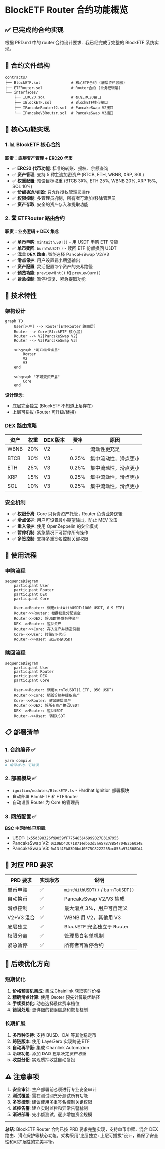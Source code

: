 # BlockETF Router 合约功能概览

## ✅ 已完成的合约实现

根据 PRD.md 中的 router 合约设计要求，我已经完成了完整的 BlockETF 系统实现。

## 📁 合约文件结构

```
contracts/
├── BlockETF.sol              # 核心ETF合约 (底层资产容器)
├── ETFRouter.sol             # Router合约 (业务逻辑层)
└── interfaces/
    ├── IERC20.sol            # 标准ERC20接口
    ├── IBlockETF.sol         # BlockETF核心接口
    ├── IPancakeRouter02.sol  # PancakeSwap V2接口
    └── IPancakeV3Router.sol  # PancakeSwap V3接口
```

## 🎯 核心功能实现

### 1. 📊 BlockETF 核心合约

**职责：底层资产管理 + ERC20 代币**

- ✅ **ERC20 代币功能**: 标准的转账、授权、余额查询
- ✅ **资产管理**: 支持 5 种主流加密资产 (BTCB, ETH, WBNB, XRP, SOL)
- ✅ **权重配置**: 预设目标权重 (BTCB 30%, ETH 25%, WBNB 20%, XRP 15%, SOL 10%)
- ✅ **份额铸造/销毁**: 只允许授权管理员操作
- ✅ **权限控制**: 多管理员机制，所有者可添加/移除管理员
- ✅ **资产存取**: 安全的资产存入和提取功能

### 2. 🛣️ ETFRouter 路由合约

**职责：业务逻辑 + DEX 集成**

- ✅ **单币申购**: `mintWithUSDT()` - 用 USDT 申购 ETF 份额
- ✅ **单币赎回**: `burnToUSDT()` - 赎回 ETF 份额换回 USDT
- ✅ **混合 DEX 路由**: 智能选择 PancakeSwap V2/V3
- ✅ **滑点保护**: 用户设置最小期望输出
- ✅ **资产配置**: 灵活配置每个资产的交易路径
- ✅ **预览功能**: `previewMint()` 和 `previewBurn()`
- ✅ **紧急控制**: 暂停/恢复、紧急提取功能

## 🔧 技术特性

### 架构设计

```mermaid
graph TD
    User[用户] --> Router[ETFRouter 路由层]
    Router --> Core[BlockETF 核心层]
    Router --> V2[PancakeSwap V2]
    Router --> V3[PancakeSwap V3]

    subgraph "可升级业务层"
        Router
        V2
        V3
    end

    subgraph "不可变资产层"
        Core
    end
```

**设计理念**:

- 底层完全独立 (BlockETF 不知道上层存在)
- 上层可插拔 (Router 可升级/替换)

### DEX 路由策略

| 资产 | 权重 | DEX 版本 | 费率  | 原因                 |
| ---- | ---- | -------- | ----- | -------------------- |
| WBNB | 20%  | V2       | -     | 流动性更充足         |
| BTCB | 30%  | V3       | 0.25% | 集中流动性，滑点更小 |
| ETH  | 25%  | V3       | 0.25% | 集中流动性，滑点更小 |
| XRP  | 15%  | V3       | 0.25% | 集中流动性，滑点更小 |
| SOL  | 10%  | V3       | 0.25% | 集中流动性，滑点更小 |

### 安全机制

- ✅ **权限分离**: Core 只负责资产托管，Router 负责业务逻辑
- ✅ **滑点保护**: 用户可设置最小期望输出，防止 MEV 攻击
- ✅ **重入保护**: 使用 OpenZeppelin 的安全模式
- ✅ **暂停机制**: 紧急情况下可暂停所有操作
- ✅ **多签控制**: 支持多重签名控制关键权限

## 🚀 使用流程

### 申购流程

```mermaid
sequenceDiagram
    participant User
    participant Router
    participant DEX
    participant Core

    User->>Router: 调用mintWithUSDT(1000 USDT, 0.9 ETF)
    Router->>Router: 根据权重分配资金
    Router->>DEX: 将USDT换成各种资产
    DEX-->>Router: 返回资产
    Router->>Core: 存入资产并铸造份额
    Core-->>User: 转账ETF代币
    Router-->>User: 返还多余USDT
```

### 赎回流程

```mermaid
sequenceDiagram
    participant User
    participant Router
    participant DEX
    participant Core

    User->>Router: 调用burnToUSDT(1 ETF, 950 USDT)
    Router->>Core: 销毁份额并提取资产
    Core-->>Router: 转出底层资产
    Router->>DEX: 将所有资产换回USDT
    DEX-->>Router: 返回USDT
    Router-->>User: 转账USDT
```

## 📋 部署清单

### 1. 合约编译 ✅

```bash
yarn compile
# 编译成功，无错误
```

### 2. 部署模块 ✅

- `ignition/modules/BlockETF.ts` - Hardhat Ignition 部署模块
- 自动部署 BlockETF 和 ETFRouter
- 自动设置 Router 为 Core 的管理员

### 3. 网络配置 ✅

**BSC 主网地址已配置**:

- USDT: `0x55d398326f99059fF775485246999027B3197955`
- PancakeSwap V2: `0x10ED43C718714eb63d5aA57B78B54704E256024E`
- PancakeSwap V3: `0x13f4EA83D0bd40E75C8222255bc855a974568Dd4`

## 🎯 对应 PRD 要求

| PRD 要求   | 实现状态 | 说明                              |
| ---------- | -------- | --------------------------------- |
| 单币申赎   | ✅       | `mintWithUSDT()` / `burnToUSDT()` |
| 自动换币   | ✅       | PancakeSwap V2/V3 集成            |
| 滑点控制   | ✅       | 最大滑点 3%，用户可自定义         |
| V2+V3 混合 | ✅       | WBNB 用 V2，其他用 V3             |
| 底层独立   | ✅       | BlockETF 完全独立于 Router        |
| 权限分离   | ✅       | 管理员白名单机制                  |
| 紧急暂停   | ✅       | 所有者可暂停合约                  |

## 🔄 后续优化方向

### 短期优化

1. **价格预言机集成**: 集成 Chainlink 获取实时价格
2. **精确滑点计算**: 使用 Quoter 预先计算最优路径
3. **手续费优化**: 动态选择最优费率档位
4. **错误处理**: 更详细的错误信息和恢复机制

### 长期扩展

1. **多币种支持**: 支持 BUSD、DAI 等其他稳定币
2. **跨链版本**: 使用 LayerZero 实现跨链 ETF
3. **自动再平衡**: 集成 Chainlink Automation
4. **治理功能**: 添加 DAO 投票决定资产权重
5. **收益分配**: 实现质押收益自动复投

## ⚠️ 注意事项

1. **安全审计**: 生产部署前必须进行专业安全审计
2. **测试覆盖**: 需在测试网充分测试所有功能
3. **多签控制**: 建议使用多重签名控制关键权限
4. **监控告警**: 建立实时监控和异常告警机制
5. **渐进部署**: 先小额测试，逐步增加资金规模

---

**总结**: BlockETF Router 合约已按 PRD 要求完整实现，支持单币申赎、混合 DEX 路由、滑点保护等核心功能。架构采用"底层独立+上层可插拔"设计，确保了安全性和可扩展性的完美平衡。

